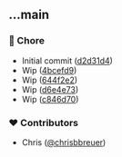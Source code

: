 
## ...main

### 🏡 Chore

- Initial commit ([d2d31d4](https://github.com/stacksjs/bun-git-hooks/commit/d2d31d4))
- Wip ([4bcefd9](https://github.com/stacksjs/bun-git-hooks/commit/4bcefd9))
- Wip ([644f2e2](https://github.com/stacksjs/bun-git-hooks/commit/644f2e2))
- Wip ([d6e4e73](https://github.com/stacksjs/bun-git-hooks/commit/d6e4e73))
- Wip ([c846d70](https://github.com/stacksjs/bun-git-hooks/commit/c846d70))

### ❤️ Contributors

- Chris ([@chrisbbreuer](http://github.com/chrisbbreuer))
